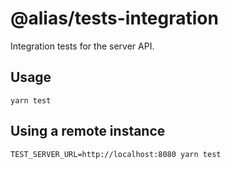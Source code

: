 # @alias/tests-integration

Integration tests for the server API.

## Usage

```
yarn test
```

## Using a remote instance

```
TEST_SERVER_URL=http://localhost:8080 yarn test
